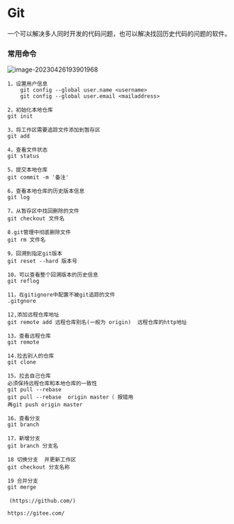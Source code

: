 # Git

一个可以解决多人同时开发的代码问题，也可以解决找回历史代码的问题的软件。

### 常用命令

![image-20230426193901968](C:\Users\86173\AppData\Roaming\Typora\typora-user-images\image-20230426193901968.png)

```
1，设置用户信息
    git config --global user.name <username>
    git config --global user.email <mailaddress>

2，初始化本地仓库
git init

3，将工作区需要追踪文件添加到暂存区
git add

4，查看文件状态 
git status

5，提交本地仓库
git commit -m '备注'

6，查看本地仓库的历史版本信息
git log

7，从暂存区中找回删除的文件
git checkout 文件名

8.git管理中彻底删除文件
git rm 文件名

9，回溯到指定git版本
git reset --hard 版本号

10，可以查看整个回溯版本的历史信息
git reflog

11，在gitignore中配置不被git追踪的文件
.gitgnore

12,添加远程仓库地址
git remote add 远程仓库别名(一般为 origin)  远程仓库的http地址

13，查看远程仓库
git remote

14.拉去别人的仓库
git clone

15，拉去自己仓库
必须保持远程仓库和本地仓库的一致性
git pull --rebase
git pull --rebase  origin master（ 报错用
再git push origin master

16，查看分支
git branch

17，新增分支 
git branch 分支名

18 切换分支  并更新工作区
git checkout 分支名称

19 合并分支
git merge 
```

​	`(https://github.com/)`

`https://gitee.com/`

